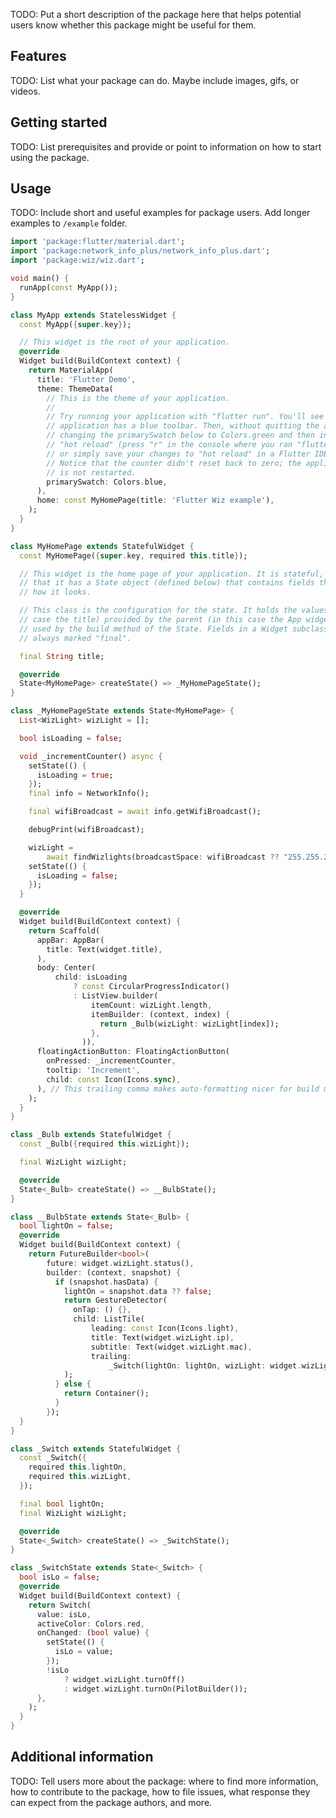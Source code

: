 <!--
This README describes the package. If you publish this package to pub.dev,
this README's contents appear on the landing page for your package.

For information about how to write a good package README, see the guide for
[writing package pages](https://dart.dev/guides/libraries/writing-package-pages).

For general information about developing packages, see the Dart guide for
[creating packages](https://dart.dev/guides/libraries/create-library-packages)
and the Flutter guide for
[developing packages and plugins](https://flutter.dev/developing-packages).
-->

TODO: Put a short description of the package here that helps potential users
know whether this package might be useful for them.

## Features

TODO: List what your package can do. Maybe include images, gifs, or videos.

## Getting started

TODO: List prerequisites and provide or point to information on how to
start using the package.

## Usage

TODO: Include short and useful examples for package users. Add longer examples
to `/example` folder.

```dart
import 'package:flutter/material.dart';
import 'package:network_info_plus/network_info_plus.dart';
import 'package:wiz/wiz.dart';

void main() {
  runApp(const MyApp());
}

class MyApp extends StatelessWidget {
  const MyApp({super.key});

  // This widget is the root of your application.
  @override
  Widget build(BuildContext context) {
    return MaterialApp(
      title: 'Flutter Demo',
      theme: ThemeData(
        // This is the theme of your application.
        //
        // Try running your application with "flutter run". You'll see the
        // application has a blue toolbar. Then, without quitting the app, try
        // changing the primarySwatch below to Colors.green and then invoke
        // "hot reload" (press "r" in the console where you ran "flutter run",
        // or simply save your changes to "hot reload" in a Flutter IDE).
        // Notice that the counter didn't reset back to zero; the application
        // is not restarted.
        primarySwatch: Colors.blue,
      ),
      home: const MyHomePage(title: 'Flutter Wiz example'),
    );
  }
}

class MyHomePage extends StatefulWidget {
  const MyHomePage({super.key, required this.title});

  // This widget is the home page of your application. It is stateful, meaning
  // that it has a State object (defined below) that contains fields that affect
  // how it looks.

  // This class is the configuration for the state. It holds the values (in this
  // case the title) provided by the parent (in this case the App widget) and
  // used by the build method of the State. Fields in a Widget subclass are
  // always marked "final".

  final String title;

  @override
  State<MyHomePage> createState() => _MyHomePageState();
}

class _MyHomePageState extends State<MyHomePage> {
  List<WizLight> wizLight = [];

  bool isLoading = false;

  void _incrementCounter() async {
    setState(() {
      isLoading = true;
    });
    final info = NetworkInfo();

    final wifiBroadcast = await info.getWifiBroadcast();

    debugPrint(wifiBroadcast);

    wizLight =
        await findWizlights(broadcastSpace: wifiBroadcast ?? "255.255.255.255");
    setState(() {
      isLoading = false;
    });
  }

  @override
  Widget build(BuildContext context) {
    return Scaffold(
      appBar: AppBar(
        title: Text(widget.title),
      ),
      body: Center(
          child: isLoading
              ? const CircularProgressIndicator()
              : ListView.builder(
                  itemCount: wizLight.length,
                  itemBuilder: (context, index) {
                    return _Bulb(wizLight: wizLight[index]);
                  },
                )),
      floatingActionButton: FloatingActionButton(
        onPressed: _incrementCounter,
        tooltip: 'Increment',
        child: const Icon(Icons.sync),
      ), // This trailing comma makes auto-formatting nicer for build methods.
    );
  }
}

class _Bulb extends StatefulWidget {
  const _Bulb({required this.wizLight});

  final WizLight wizLight;

  @override
  State<_Bulb> createState() => __BulbState();
}

class __BulbState extends State<_Bulb> {
  bool lightOn = false;
  @override
  Widget build(BuildContext context) {
    return FutureBuilder<bool>(
        future: widget.wizLight.status(),
        builder: (context, snapshot) {
          if (snapshot.hasData) {
            lightOn = snapshot.data ?? false;
            return GestureDetector(
              onTap: () {},
              child: ListTile(
                  leading: const Icon(Icons.light),
                  title: Text(widget.wizLight.ip),
                  subtitle: Text(widget.wizLight.mac),
                  trailing:
                      _Switch(lightOn: lightOn, wizLight: widget.wizLight)),
            );
          } else {
            return Container();
          }
        });
  }
}

class _Switch extends StatefulWidget {
  const _Switch({
    required this.lightOn,
    required this.wizLight,
  });

  final bool lightOn;
  final WizLight wizLight;

  @override
  State<_Switch> createState() => _SwitchState();
}

class _SwitchState extends State<_Switch> {
  bool isLo = false;
  @override
  Widget build(BuildContext context) {
    return Switch(
      value: isLo,
      activeColor: Colors.red,
      onChanged: (bool value) {
        setState(() {
          isLo = value;
        });
        !isLo
            ? widget.wizLight.turnOff()
            : widget.wizLight.turnOn(PilotBuilder());
      },
    );
  }
}

```

## Additional information

TODO: Tell users more about the package: where to find more information, how to
contribute to the package, how to file issues, what response they can expect
from the package authors, and more.
